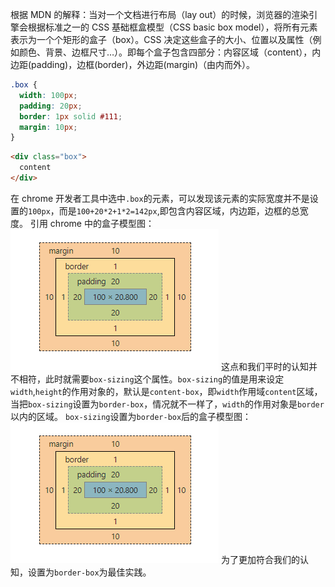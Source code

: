 根据 MDN 的解释：当对一个文档进行布局（lay out）的时候，浏览器的渲染引擎会根据标准之一的 CSS 基础框盒模型（CSS basic box model），将所有元素表示为一个个矩形的盒子（box）。CSS 决定这些盒子的大小、位置以及属性（例如颜色、背景、边框尺寸…）。即每个盒子包含四部分：内容区域（content），内边距(padding)，边框(border)，外边距(margin)（由内而外）。

```css
.box {
  width: 100px;
  padding: 20px;
  border: 1px solid #111;
  margin: 10px;
}
```

```html
<div class="box">
  content
</div>
```

在 chrome 开发者工具中选中`.box`的元素，可以发现该元素的实际宽度并不是设置的`100px`，而是`100+20*2+1*2=142px`,即包含内容区域，内边距，边框的总宽度。
引用 chrome 中的盒子模型图：
![盒模型content-box.jpg](./media/md/content-box.png)
这点和我们平时的认知并不相符，此时就需要`box-sizing`这个属性。`box-sizing`的值是用来设定`width`,`height`的作用对象的，默认是`content-box`，即`width`作用域`content`区域，当把`box-sizing`设置为`border-box`，情况就不一样了，`width`的作用对象是`border`以内的区域。
`box-sizing`设置为`border-box`后的盒子模型图：
![盒模型border-box.jpg](./media/md/content-box.png)
为了更加符合我们的认知，设置为`border-box`为最佳实践。

